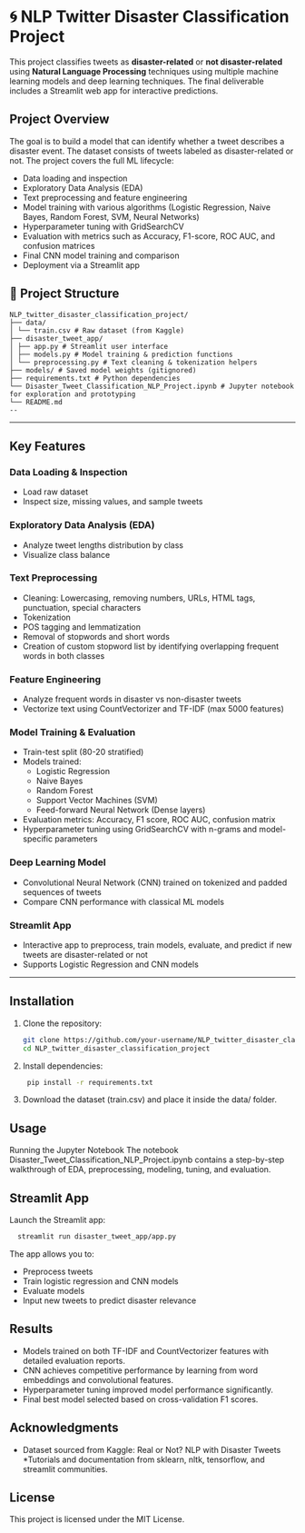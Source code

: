 # 🌀 NLP Twitter Disaster Classification Project

This project classifies tweets as **disaster-related** or **not disaster-related** using **Natural Language Processing** techniques using multiple machine learning models and deep learning techniques. The final deliverable includes a Streamlit web app for interactive predictions.

## Project Overview

The goal is to build a model that can identify whether a tweet describes a disaster event. The dataset consists of tweets labeled as disaster-related or not. The project covers the full ML lifecycle:

- Data loading and inspection  
- Exploratory Data Analysis (EDA)  
- Text preprocessing and feature engineering  
- Model training with various algorithms (Logistic Regression, Naive Bayes, Random Forest, SVM, Neural Networks)  
- Hyperparameter tuning with GridSearchCV  
- Evaluation with metrics such as Accuracy, F1-score, ROC AUC, and confusion matrices  
- Final CNN model training and comparison  
- Deployment via a Streamlit app

## 📂 Project Structure
``` 
NLP_twitter_disaster_classification_project/
├── data/
│ └── train.csv # Raw dataset (from Kaggle)
├── disaster_tweet_app/
│ ├── app.py # Streamlit user interface
│ ├── models.py # Model training & prediction functions
│ └── preprocessing.py # Text cleaning & tokenization helpers
├── models/ # Saved model weights (gitignored)
├── requirements.txt # Python dependencies
└── Disaster_Tweet_Classification_NLP_Project.ipynb # Jupyter notebook for exploration and prototyping
└── README.md
--
``` 

---

## Key Features

### Data Loading & Inspection
- Load raw dataset
- Inspect size, missing values, and sample tweets

### Exploratory Data Analysis (EDA)
- Analyze tweet lengths distribution by class
- Visualize class balance

### Text Preprocessing
- Cleaning: Lowercasing, removing numbers, URLs, HTML tags, punctuation, special characters  
- Tokenization  
- POS tagging and lemmatization  
- Removal of stopwords and short words  
- Creation of custom stopword list by identifying overlapping frequent words in both classes

### Feature Engineering
- Analyze frequent words in disaster vs non-disaster tweets  
- Vectorize text using CountVectorizer and TF-IDF (max 5000 features)

### Model Training & Evaluation
- Train-test split (80-20 stratified)
- Models trained:  
  - Logistic Regression  
  - Naive Bayes  
  - Random Forest  
  - Support Vector Machines (SVM)  
  - Feed-forward Neural Network (Dense layers)
- Evaluation metrics: Accuracy, F1 score, ROC AUC, confusion matrix
- Hyperparameter tuning using GridSearchCV with n-grams and model-specific parameters

### Deep Learning Model
- Convolutional Neural Network (CNN) trained on tokenized and padded sequences of tweets  
- Compare CNN performance with classical ML models

### Streamlit App
- Interactive app to preprocess, train models, evaluate, and predict if new tweets are disaster-related or not
- Supports Logistic Regression and CNN models

---

## Installation

1. Clone the repository:
   ```bash
   git clone https://github.com/your-username/NLP_twitter_disaster_classification_project.git
   cd NLP_twitter_disaster_classification_project
   ```
2. Install dependencies:
   ```bash
    pip install -r requirements.txt

3. Download the dataset (train.csv) and place it inside the data/ folder.

## Usage
Running the Jupyter Notebook
The notebook Disaster_Tweet_Classification_NLP_Project.ipynb contains a step-by-step walkthrough of EDA, preprocessing, modeling, tuning, and evaluation.

## Streamlit App
Launch the Streamlit app:
  ```bash
    streamlit run disaster_tweet_app/app.py
```
The app allows you to:

* Preprocess tweets
* Train logistic regression and CNN models
* Evaluate models
* Input new tweets to predict disaster relevance

## Results
* Models trained on both TF-IDF and CountVectorizer features with detailed evaluation reports.
* CNN achieves competitive performance by learning from word embeddings and convolutional features.
* Hyperparameter tuning improved model performance significantly.
* Final best model selected based on cross-validation F1 scores.

## Acknowledgments
* Dataset sourced from Kaggle: Real or Not? NLP with Disaster Tweets
*Tutorials and documentation from sklearn, nltk, tensorflow, and streamlit communities.

## License
This project is licensed under the MIT License.
